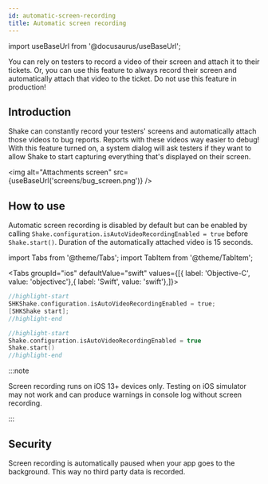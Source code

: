 ```yaml
---
id: automatic-screen-recording
title: Automatic screen recording
---
```

import useBaseUrl from '@docusaurus/useBaseUrl';

You can rely on testers to record a video of their screen and attach it to their tickets.
Or, you can use this feature to always record their screen and automatically attach that video to the ticket.
Do not use this feature in production!

## Introduction
Shake can constantly record your testers' screens and automatically attach those videos to bug reports. Reports with these videos way easier to debug! With this feature turned on, a system dialog will ask testers if they want to allow Shake to start capturing everything that's displayed on their screen.

<img
  alt="Attachments screen"
  src={useBaseUrl('screens/bug_screen.png')}
/>

## How to use
Automatic screen recording is disabled by default but can be enabled by calling `Shake.configuration.isAutoVideoRecordingEnabled = true` before `Shake.start()`. 
Duration of the automatically attached video is 15 seconds.

import Tabs from '@theme/Tabs';
import TabItem from '@theme/TabItem';

<Tabs groupId="ios" defaultValue="swift" values={[{ label: 'Objective-C', value: 'objectivec'},{ label: 'Swift', value: 'swift'},]}><TabItem value="objectivec">

```objectivec title="AppDelegate.m"
//highlight-start
SHKShake.configuration.isAutoVideoRecordingEnabled = true;
[SHKShake start];
//highlight-end
```

</TabItem><TabItem value="swift">

```swift title="AppDelegate.swift"
//highlight-start
Shake.configuration.isAutoVideoRecordingEnabled = true
Shake.start()
//highlight-end
```

</TabItem></Tabs>

:::note

Screen recording runs on iOS 13+ devices only. Testing on iOS simulator may not work and can produce warnings in console log without screen recording.

:::

## Security

Screen recording is automatically paused when your app goes to the background. This way no third party data is recorded.
